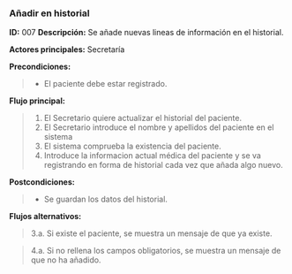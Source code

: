 ### **Añadir en historial**
**ID:** 007 **Descripción:** Se añade nuevas lineas de información en el historial.

**Actores principales:** Secretaría

**Precondiciones:**
>* El paciente debe estar registrado.

**Flujo principal:**
>1. El Secretario quiere actualizar el historial del paciente.
>2. El Secretario introduce el nombre y apellidos del paciente en el sistema
>3. El sistema comprueba la existencia del paciente.
>4. Introduce la informacion actual médica del paciente y se va registrando en forma de historial cada vez que añada algo nuevo.

**Postcondiciones:**
>* Se guardan los datos del historial.

**Flujos alternativos:**
>3.a. Si existe el paciente, se muestra un mensaje de que ya existe.

>4.a. Si no rellena los campos obligatorios, se muestra un mensaje de que no ha añadido.
